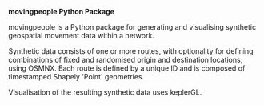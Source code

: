 **movingpeople Python Package**

movingpeople is a Python package for generating and visualising synthetic geospatial movement data within a network. 

Synthetic data consists of one or more routes, with optionality for defining combinations of fixed and randomised origin and destination locations, using OSMNX. Each route is defined by a unique ID and is composed of timestamped Shapely 'Point' geometries.

Visualisation of the resulting synthetic data uses keplerGL.
